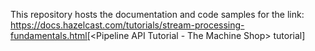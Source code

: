 This repository hosts the documentation and code samples for the link: https://docs.hazelcast.com/tutorials/stream-processing-fundamentals.html[<Pipeline API Tutorial - The Machine Shop> tutorial]